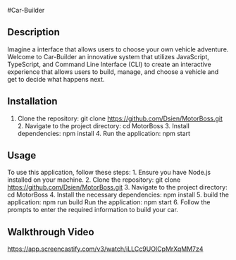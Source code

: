 #Car-Builder





## Description
Imagine a interface that allows users to choose your own vehicle adventure. Welcome to Car-Builder an innovative system that utilizes JavaScript, TypeScript, and Command Line Interface (CLI) to create an interactive experience that allows users to build, manage, and choose a vehicle and get to decide what happens next. 

## Installation
1. Clone the repository: git clone https://github.com/Dsien/MotorBoss.git 2. Navigate to the project directory: cd MotorBoss 3. Install dependencies: npm install 4. Run the application: npm start

## Usage
To use this application, follow these steps: 1. Ensure you have Node.js installed on your machine. 2. Clone the repository: git clone https://github.com/Dsien/MotorBoss.git 3. Navigate to the project directory: cd MotorBoss 4. Install the necessary dependencies: npm install 5. build the application: npm run build
Run the application:
npm start 6. Follow the prompts to enter the required information to build your car.

## Walkthrough Video 
https://app.screencastify.com/v3/watch/iLLCc9UOICpMrXqMM7z4
